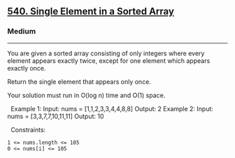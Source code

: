 <h2><a href="https://leetcode.com/problems/single-element-in-a-sorted-array/">540. Single Element in a Sorted Array</a></h2><h3>Medium</h3><hr>You are given a sorted array consisting of only integers where every element appears exactly twice, except for one element which appears exactly once.

Return the single element that appears only once.

Your solution must run in O(log n) time and O(1) space.

 
Example 1:
Input: nums = [1,1,2,3,3,4,4,8,8]
Output: 2
Example 2:
Input: nums = [3,3,7,7,10,11,11]
Output: 10

 
Constraints:


	1 <= nums.length <= 105
	0 <= nums[i] <= 105

